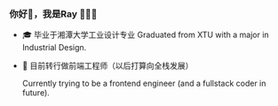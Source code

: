 ### 你好👋，我是Ray 👩🏻‍💻


<!--
**rayyangcoding/rayyangcoding** is a ✨ _special_ ✨ repository because its `README.md` (this file) appears on your GitHub profile.

Here are some ideas to get you started:

- 🔭 I’m currently working on ...
- 🌱 I’m currently learning ...
- 👯 I’m looking to collaborate on ...
- 🤔 I’m looking for help with ...
- 💬 Ask me about ...
- 📫 How to reach me: ...
- 😄 Pronouns: ...
- ⚡ Fun fact: ...
-->


- 🎓 毕业于湘潭大学工业设计专业
 Graduated from XTU with a major in Industrial Design.

- 🌱 目前转行做前端工程师（以后打算向全栈发展）

  Currently trying to be a frontend engineer (and a fullstack coder in future).

